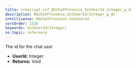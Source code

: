 ```yaml
---
title: crmscript_ref_NSChatPresence_SetUserId_Integer_p_0
description: NSChatPresence.SetUserId(Integer p_0)
intellisense: NSChatPresence.SetUserId
sortOrder: 1528
keywords: SetUserId(Integer)
so.topic: reference
---
```



The id for the chat user



* **UserId:** Integer
* **Returns:** Void


